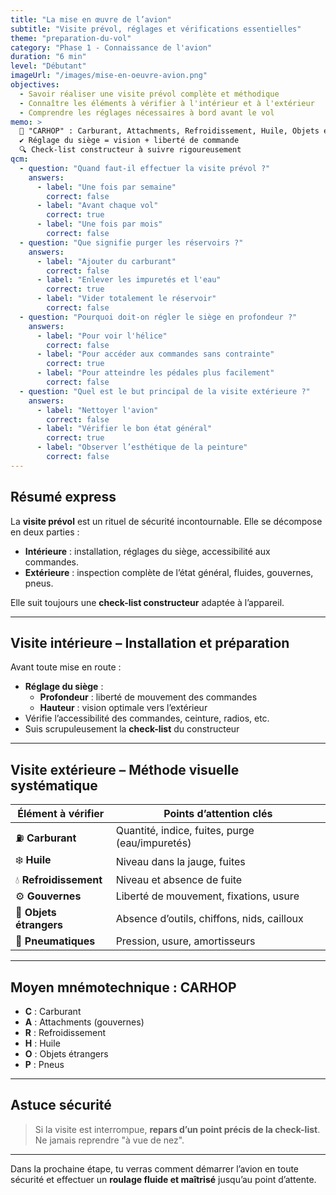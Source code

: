 ```yaml
---
title: "La mise en œuvre de l’avion"
subtitle: "Visite prévol, réglages et vérifications essentielles"
theme: "preparation-du-vol"
category: "Phase 1 - Connaissance de l'avion"
duration: "6 min"
level: "Débutant"
imageUrl: "/images/mise-en-oeuvre-avion.png"
objectives:
  - Savoir réaliser une visite prévol complète et méthodique
  - Connaître les éléments à vérifier à l'intérieur et à l'extérieur
  - Comprendre les réglages nécessaires à bord avant le vol
memo: >
  🧠 "CARHOP" : Carburant, Attachments, Refroidissement, Huile, Objets étrangers, Pneus  
  ✔️ Réglage du siège = vision + liberté de commande  
  🔍 Check-list constructeur à suivre rigoureusement
qcm:
  - question: "Quand faut-il effectuer la visite prévol ?"
    answers:
      - label: "Une fois par semaine"
        correct: false
      - label: "Avant chaque vol"
        correct: true
      - label: "Une fois par mois"
        correct: false
  - question: "Que signifie purger les réservoirs ?"
    answers:
      - label: "Ajouter du carburant"
        correct: false
      - label: "Enlever les impuretés et l'eau"
        correct: true
      - label: "Vider totalement le réservoir"
        correct: false
  - question: "Pourquoi doit-on régler le siège en profondeur ?"
    answers:
      - label: "Pour voir l'hélice"
        correct: false
      - label: "Pour accéder aux commandes sans contrainte"
        correct: true
      - label: "Pour atteindre les pédales plus facilement"
        correct: false
  - question: "Quel est le but principal de la visite extérieure ?"
    answers:
      - label: "Nettoyer l'avion"
        correct: false
      - label: "Vérifier le bon état général"
        correct: true
      - label: "Observer l’esthétique de la peinture"
        correct: false
---
```


## Résumé express

La **visite prévol** est un rituel de sécurité incontournable. Elle se décompose en deux parties :

- **Intérieure** : installation, réglages du siège, accessibilité aux commandes.
- **Extérieure** : inspection complète de l’état général, fluides, gouvernes, pneus.

Elle suit toujours une **check-list constructeur** adaptée à l’appareil.

---

## Visite intérieure – Installation et préparation

Avant toute mise en route :

- **Réglage du siège** :
  - **Profondeur** : liberté de mouvement des commandes
  - **Hauteur** : vision optimale vers l’extérieur
- Vérifie l’accessibilité des commandes, ceinture, radios, etc.
- Suis scrupuleusement la **check-list** du constructeur

---

## Visite extérieure – Méthode visuelle systématique

| Élément à vérifier      | Points d’attention clés                         |
| ----------------------- | ----------------------------------------------- |
| ⛽ **Carburant**        | Quantité, indice, fuites, purge (eau/impuretés) |
| ❄️ **Huile**            | Niveau dans la jauge, fuites                    |
| 💧 **Refroidissement**  | Niveau et absence de fuite                      |
| ⚙️ **Gouvernes**        | Liberté de mouvement, fixations, usure          |
| 🧹 **Objets étrangers** | Absence d’outils, chiffons, nids, cailloux      |
| 🛞 **Pneumatiques**      | Pression, usure, amortisseurs                   |

---

## Moyen mnémotechnique : **CARHOP**

- **C** : Carburant
- **A** : Attachments (gouvernes)
- **R** : Refroidissement
- **H** : Huile
- **O** : Objets étrangers
- **P** : Pneus

---

## Astuce sécurité

> Si la visite est interrompue, **repars d’un point précis de la check-list**. Ne jamais reprendre "à vue de nez".

---

Dans la prochaine étape, tu verras comment démarrer l’avion en toute sécurité et effectuer un **roulage fluide et maîtrisé** jusqu’au point d’attente.
